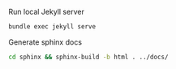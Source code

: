 Run local Jekyll server
```bash
bundle exec jekyll serve
```

Generate sphinx docs
```bash
cd sphinx && sphinx-build -b html . ../docs/
```
